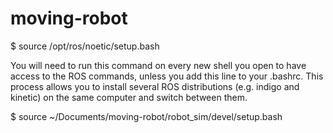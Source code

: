 # moving-robot

$ source /opt/ros/noetic/setup.bash

You will need to run this command on every new shell you open to have access to the ROS commands, unless you add this line to your .bashrc. This process allows you to install several ROS distributions (e.g. indigo and kinetic) on the same computer and switch between them.

$ source ~/Documents/moving-robot/robot_sim/devel/setup.bash